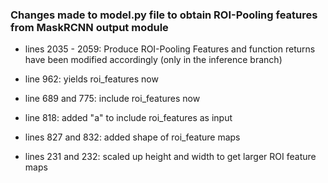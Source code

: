 ### Changes made to model.py file to obtain ROI-Pooling features from MaskRCNN output module

* lines 2035 - 2059: Produce ROI-Pooling Features and function returns have been modified accordingly
			(only in the inference branch)

* line 962: yields roi_features now

* line 689 and 775: include roi_features now 

* line 818: added "a" to include roi_features as input

* lines 827 and 832: added shape of roi_feature maps

* lines 231 and 232: scaled up height and width to get larger ROI feature maps